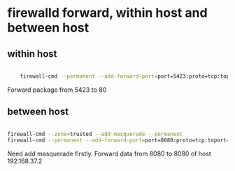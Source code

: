 # firewalld forward, within host and between host

## within host

```sh
    
    firewall-cmd --permanent --add-forward-port=port=5423:proto=tcp:toport=80

```

Forward package from 5423 to 80


## between host

```sh

firewall-cmd --zone=trusted --add-masquerade --permanent
firewall-cmd --permanent --add-forward-port=port=8080:proto=tcp:toport=8080:toaddr=192.168.37.2

```

Need add masquerade firstly.
Forward data from 8080 to 8080 of host 192.168.37.2
